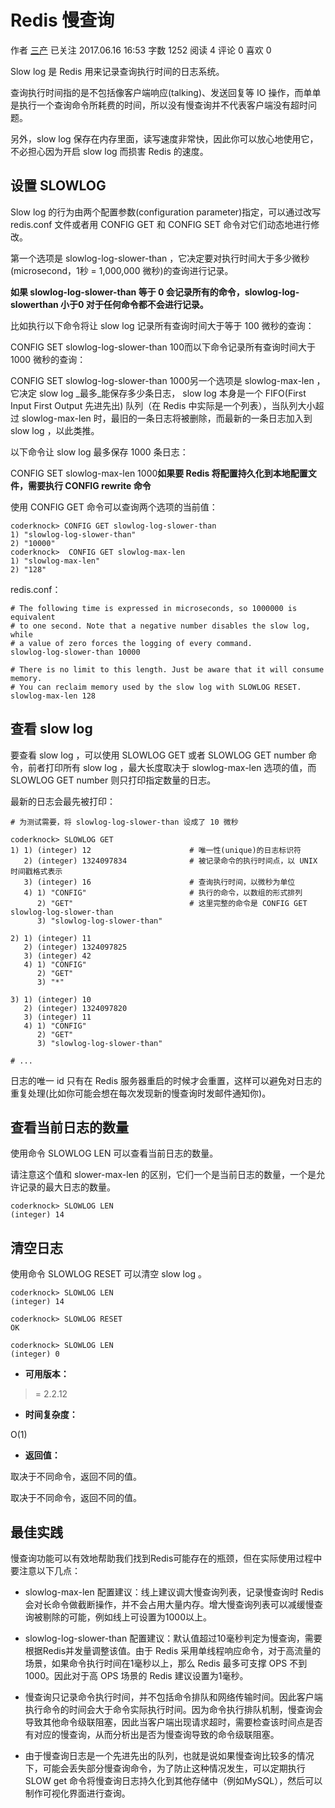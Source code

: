 # Redis 慢查询

作者  [三产][0] 已关注 2017.06.16 16:53  字数 1252  阅读 4 评论 0 喜欢 0

Slow log 是 Redis 用来记录查询执行时间的日志系统。

查询执行时间指的是不包括像客户端响应(talking)、发送回复等 IO 操作，而单单是执行一个查询命令所耗费的时间，所以没有慢查询并不代表客户端没有超时问题。

另外，slow log 保存在内存里面，读写速度非常快，因此你可以放心地使用它，不必担心因为开启 slow log 而损害 Redis 的速度。

## 设置 SLOWLOG

Slow log 的行为由两个配置参数(configuration parameter)指定，可以通过改写 redis.conf 文件或者用 CONFIG GET 和 CONFIG SET 命令对它们动态地进行修改。

第一个选项是 slowlog-log-slower-than ，它决定要对执行时间大于多少微秒(microsecond，1秒 = 1,000,000 微秒)的查询进行记录。

**如果 slowlog-log-slower-than 等于 0 会记录所有的命令，slowlog-log-slowerthan 小于0 对于任何命令都不会进行记录。**

比如执行以下命令将让 slow log 记录所有查询时间大于等于 100 微秒的查询：

CONFIG SET slowlog-log-slower-than 100而以下命令记录所有查询时间大于 1000 微秒的查询：

CONFIG SET slowlog-log-slower-than 1000另一个选项是 slowlog-max-len ，它决定 slow log _最多_能保存多少条日志， slow log 本身是一个 FIFO(First Input First Output 先进先出) 队列（在 Redis 中实际是一个列表），当队列大小超过 slowlog-max-len 时，最旧的一条日志将被删除，而最新的一条日志加入到 slow log ，以此类推。

以下命令让 slow log 最多保存 1000 条日志：

CONFIG SET slowlog-max-len 1000**如果要 Redis 将配置持久化到本地配置文件，需要执行 CONFIG rewrite 命令**

使用 CONFIG GET 命令可以查询两个选项的当前值：

    coderknock> CONFIG GET slowlog-log-slower-than
    1) "slowlog-log-slower-than"
    2) "10000"
    coderknock>  CONFIG GET slowlog-max-len
    1) "slowlog-max-len"
    2) "128"

redis.conf：

    # The following time is expressed in microseconds, so 1000000 is equivalent
    # to one second. Note that a negative number disables the slow log, while
    # a value of zero forces the logging of every command.
    slowlog-log-slower-than 10000
    
    # There is no limit to this length. Just be aware that it will consume memory.
    # You can reclaim memory used by the slow log with SLOWLOG RESET.
    slowlog-max-len 128

## 查看 slow log

要查看 slow log ，可以使用 SLOWLOG GET 或者 SLOWLOG GET number 命令，前者打印所有 slow log ，最大长度取决于 slowlog-max-len 选项的值，而 SLOWLOG GET number 则只打印指定数量的日志。

最新的日志会最先被打印：

    # 为测试需要，将 slowlog-log-slower-than 设成了 10 微秒
    
    coderknock> SLOWLOG GET
    1) 1) (integer) 12                      # 唯一性(unique)的日志标识符
       2) (integer) 1324097834              # 被记录命令的执行时间点，以 UNIX 时间戳格式表示
       3) (integer) 16                      # 查询执行时间，以微秒为单位
       4) 1) "CONFIG"                       # 执行的命令，以数组的形式排列
          2) "GET"                          # 这里完整的命令是 CONFIG GET slowlog-log-slower-than
          3) "slowlog-log-slower-than"
    
    2) 1) (integer) 11
       2) (integer) 1324097825
       3) (integer) 42
       4) 1) "CONFIG"
          2) "GET"
          3) "*"
    
    3) 1) (integer) 10
       2) (integer) 1324097820
       3) (integer) 11
       4) 1) "CONFIG"
          2) "GET"
          3) "slowlog-log-slower-than"
    
    # ...

日志的唯一 id 只有在 Redis 服务器重启的时候才会重置，这样可以避免对日志的重复处理(比如你可能会想在每次发现新的慢查询时发邮件通知你)。

## 查看当前日志的数量

使用命令 SLOWLOG LEN 可以查看当前日志的数量。

请注意这个值和 slower-max-len 的区别，它们一个是当前日志的数量，一个是允许记录的最大日志的数量。

    coderknock> SLOWLOG LEN
    (integer) 14

## 清空日志

使用命令 SLOWLOG RESET 可以清空 slow log 。

    coderknock> SLOWLOG LEN
    (integer) 14
    
    coderknock> SLOWLOG RESET
    OK
    
    coderknock> SLOWLOG LEN
    (integer) 0

* **可用版本：**

> = 2.2.12

* **时间复杂度：**

O(1)

* **返回值：**

取决于不同命令，返回不同的值。

取决于不同命令，返回不同的值。

## 最佳实践

慢查询功能可以有效地帮助我们找到Redis可能存在的瓶颈，但在实际使用过程中要注意以下几点：

* slowlog-max-len 配置建议：线上建议调大慢查询列表，记录慢查询时 Redis 会对长命令做截断操作，并不会占用大量内存。增大慢查询列表可以减缓慢查询被剔除的可能，例如线上可设置为1000以上。

* slowlog-log-slower-than 配置建议：默认值超过10毫秒判定为慢查询，需要根据Redis并发量调整该值。由于 Redis 采用单线程响应命令，对于高流量的场景，如果命令执行时间在1毫秒以上，那么 Redis 最多可支撑 OPS 不到1000。因此对于高 OPS 场景的 Redis 建议设置为1毫秒。

* 慢查询只记录命令执行时间，并不包括命令排队和网络传输时间。因此客户端执行命令的时间会大于命令实际执行时间。因为命令执行排队机制，慢查询会导致其他命令级联阻塞，因此当客户端出现请求超时，需要检查该时间点是否有对应的慢查询，从而分析出是否为慢查询导致的命令级联阻塞。

* 由于慢查询日志是一个先进先出的队列，也就是说如果慢查询比较多的情况下，可能会丢失部分慢查询命令，为了防止这种情况发生，可以定期执行 SLOW get 命令将慢查询日志持久化到其他存储中（例如MySQL），然后可以制作可视化界面进行查询。

[0]: http://www.jianshu.com/u/2de721a368d3